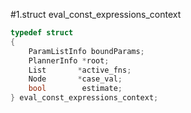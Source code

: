 #1.struct eval_const_expressions_context

```cpp
typedef struct
{
	ParamListInfo boundParams;
	PlannerInfo *root;
	List	   *active_fns;
	Node	   *case_val;
	bool		estimate;
} eval_const_expressions_context;
```